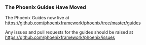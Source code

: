 ### The Phoenix Guides Have Moved

The Phoenix Guides now live at https://github.com/phoenixframework/phoenix/tree/master/guides

Any issues and pull requests for the guides should be raised at https://github.com/phoenixframework/phoenix/issues
